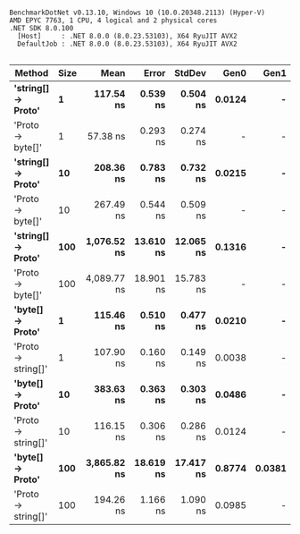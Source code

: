 ```

BenchmarkDotNet v0.13.10, Windows 10 (10.0.20348.2113) (Hyper-V)
AMD EPYC 7763, 1 CPU, 4 logical and 2 physical cores
.NET SDK 8.0.100
  [Host]     : .NET 8.0.0 (8.0.23.53103), X64 RyuJIT AVX2
  DefaultJob : .NET 8.0.0 (8.0.23.53103), X64 RyuJIT AVX2


```
| Method             | Size | Mean        | Error     | StdDev    | Gen0   | Gen1   | Allocated |
|------------------- |----- |------------:|----------:|----------:|-------:|-------:|----------:|
| **&#39;string[] → Proto&#39;** | **1**    |   **117.54 ns** |  **0.539 ns** |  **0.504 ns** | **0.0124** |      **-** |     **208 B** |
| &#39;Proto → byte[]&#39;   | 1    |    57.38 ns |  0.293 ns |  0.274 ns |      - |      - |         - |
| **&#39;string[] → Proto&#39;** | **10**   |   **208.36 ns** |  **0.783 ns** |  **0.732 ns** | **0.0215** |      **-** |     **360 B** |
| &#39;Proto → byte[]&#39;   | 10   |   267.49 ns |  0.544 ns |  0.509 ns |      - |      - |         - |
| **&#39;string[] → Proto&#39;** | **100**  | **1,076.52 ns** | **13.610 ns** | **12.065 ns** | **0.1316** |      **-** |    **2224 B** |
| &#39;Proto → byte[]&#39;   | 100  | 4,089.77 ns | 18.901 ns | 15.783 ns |      - |      - |     112 B |
| **&#39;byte[] → Proto&#39;**   | **1**    |   **115.46 ns** |  **0.510 ns** |  **0.477 ns** | **0.0210** |      **-** |     **352 B** |
| &#39;Proto → string[]&#39; | 1    |   107.90 ns |  0.160 ns |  0.149 ns | 0.0038 |      - |      64 B |
| **&#39;byte[] → Proto&#39;**   | **10**   |   **383.63 ns** |  **0.363 ns** |  **0.303 ns** | **0.0486** |      **-** |     **816 B** |
| &#39;Proto → string[]&#39; | 10   |   116.15 ns |  0.306 ns |  0.286 ns | 0.0124 |      - |     208 B |
| **&#39;byte[] → Proto&#39;**   | **100**  | **3,865.82 ns** | **18.619 ns** | **17.417 ns** | **0.8774** | **0.0381** |   **14744 B** |
| &#39;Proto → string[]&#39; | 100  |   194.26 ns |  1.166 ns |  1.090 ns | 0.0985 |      - |    1648 B |
